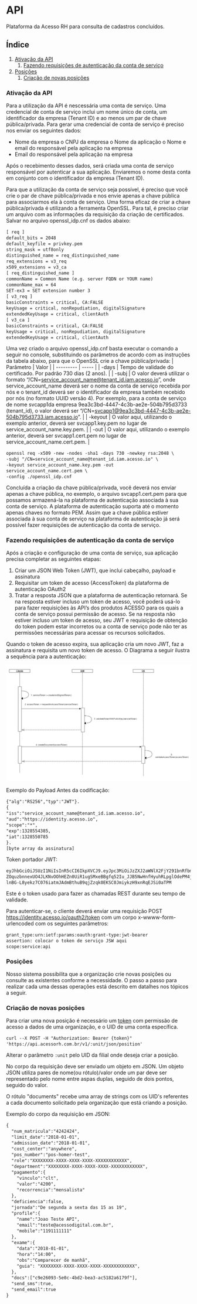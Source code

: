 # **API**

 Plataforma da Acesso RH para consulta de cadastros concluídos.

## Índice

1.  [Ativação da API](#ativação-da-api)
    1. [Fazendo requisições de autenticação da conta de serviço](#fazendo-requisições-de-autenticação-da-conta-de-serviço)
2.  [Posições](#posições)
    1. [Criação de novas posições](#criação-de-novas-posições)

### Ativação da API

Para a utilização da API é nescessária uma conta de serviço. Uma credencial de conta de serviço inclui um nome único de conta, um identificador da empresa (Tenant ID) e ao menos um par de chave pública/privada. Para gerar uma credencial de conta de serviço é preciso nos enviar os seguintes dados: 

- Nome da empresa o CNPJ da empresa o Nome da aplicação o Nome e email do responsável pela aplicação na empresa
- Email do responsável pela aplicação na empresa

Após o recebimento desses dados, será criada uma conta de serviço responsável por autenticar a sua aplicação. Enviaremos o nome desta conta em conjunto com o identificador da empresa (Tenant ID). 

Para que a utilização da conta de serviço seja possível, é preciso que você crie o par de chave pública/privada e nos envie apenas a chave pública para associarmos ela à conta de serviço. Uma forma eficaz de criar a chave pública/privada é utilizando a ferramenta OpenSSL. Para tal, é preciso criar um arquivo com as informações da requisição da criação de certificados. Salvar no arquivo openssl_idp.cnf os dados abaixo: 

```
[ req ] 
default_bits = 2048 
default_keyfile = privkey.pem 
string_mask = utf8only 
distinguished_name = req_distinguished_name 
req_extensions = v3_req 
x509_extensions = v3_ca 
[ req_distinguished_name ] 
commonName = Common Name (e.g. server FQDN or YOUR name) 
commonName_max = 64 
SET-ex3 = SET extension number 3 
[ v3_req ] 
basicConstraints = critical, CA:FALSE 
keyUsage = critical, nonRepudiation, digitalSignature 
extendedKeyUsage = critical, clientAuth 
[ v3_ca ] 
basicConstraints = critical, CA:FALSE 
keyUsage = critical, nonRepudiation, digitalSignature 
extendedKeyUsage = critical, clientAuth
```

Uma vez criado o arquivo openssl_idp.cnf basta executar o comando a seguir no console, substituindo os parâmetros de acordo com as instruções da tabela abaixo, para que o OpenSSL crie a chave pública/privada: 
| Parâmetro | Valor |
| --------- | ----- |
| -days | Tempo de validade do certificado. Por padrão 730 dias (2 anos). |
| -subj | O valor deverá utilizar o formato “/CN=service_account_name@tenant_id.iam.acesso.io”, onde service_account_name deverá ser o nome da conta de serviço recebida por nós e o tenant_id deverá ser o identificador da empresa também recebido por nós (no formato UUID versão 4). Por exemplo, para a conta de serviço de nome svcapp1da empresa 9ea3c3bd-4447-4c3b-ae2e-504b795d3733 (tenant_id), o valor deverá ser “/CN=svcapp1@9ea3c3bd-4447-4c3b-ae2e-504b795d3733.iam.acesso.io”. |
| -keyout | O valor aqui, utilizando o exemplo anterior, deverá ser svcapp1.key.pem no lugar de service_account_name.key.pem. |
| -out | O valor aqui, utilizando o exemplo anterior, deverá ser svcapp1.cert.pem no lugar de service_account_name.cert.pem. |

```
openssl req -x509 -new -nodes -sha1 -days 730 -newkey rsa:2048 \ 
-subj "/CN=service_account_name@tenant_id.iam.acesso.io" \ 
-keyout service_account_name.key.pem -out service_account_name.cert.pem \ 
-config ./openssl_idp.cnf 
```

Concluída a criação da chave pública/privada, você deverá nos enviar apenas a chave pública, no exemplo, o arquivo svcapp1.cert.pem para que possamos armazená-la na plataforma de autenticação associada à sua conta de serviço. A plataforma de autenticação suporta até o momento apenas chaves no formato PEM. Assim que a chave pública estiver associada à sua conta de serviço na plataforma de autenticação já será possível fazer requisições de autenticação da conta de serviço. 

### Fazendo requisições de autenticação da conta de serviço

Após a criação e configuração de uma conta de serviço, sua aplicação precisa completar as seguintes etapas: 

1. Criar um JSON Web Token (JWT), que inclui cabeçalho, payload e 
assinatura 
2. Requisitar um token de acesso (AccessToken) da plataforma de 
autenticação OAuth2 
3. Tratar a resposta JSON que a plataforma de autenticação retornará. Se na resposta estiver incluso um token de acesso, você poderá usá-lo para fazer requisições às API’s dos produtos ACESSO para os quais a conta de serviço possui permissão de acesso. Se na resposta não estiver incluso um token de acesso, seu JWT e requisição de obtenção do token podem estar incorretos ou a conta de serviço pode não ter as permissões necessárias para acessar os recursos solicitados. 

Quando o token de acesso expira, sua aplicação cria um novo JWT, faz a assinatura e requisita um novo token de 
acesso. 
O Diagrama a seguir ilustra a sequência para a autenticação: 

![Diagram](/assets/images/diagram.png?raw=true "Diagram")

Exemplo do Payload Antes da codificação: 

```
{"alg":"RS256","typ":"JWT"}.
{
"iss":"service_account_name@tenant_id.iam.acesso.io",
"aud":"https://identity.acesso.io",
"scope":"*",
"exp":1328554385,
"iat":1328550785
}.
[byte array da assinatura]
```

Token portador JWT:

```
eyJhbGciOiJSUzI1NiIsInR5cCI6IkpXVCJ9.eyJpc3MiOiJzZXJ2aWNlX2FjY291bnRfbmFtZUB0ZW5hbnRfaWQuaWFtLmFjZXNzby5pbyIsInN1YiI6InVzZXJfaWRlbnRpZmllciIsImF1ZCI6Imh0dHBzOi8vaWRlbnRpdHkuYWNlc3NvLmlvL29hdXRoMi90b2tlbiIsInNjb3BlIjoiKiIsImV4cCI6MTMyODU1NDM4NSwiaWF0IjoxMzI4NTUwNzg1fQ.R5PT3GRtsg5UJYr-ZOquzbnnexUO4JLKNvOOhHEZn0UiR1ugSMxeBBgfq52Iu_JJB5NwHnfHyuhRLpglOdePM4jlrKE_k7uvhOKUYccg6Su-lnBG-L8yekz7C076iatmJAdmBthuB9qjZzqk0EKSC0JmiykzH9xnRqEJSi0aTPM
```

Este é o token usado para fazer as chamadas REST durante seu tempo de validade.

Para autenticar-se, o cliente deverá enviar uma requisição POST https://identity.acesso.io/oauth2/token  com um corpo x-wwww-form-urlencoded com os seguintes parâmetros:

```
grant_type:urn:ietf:params:oauth:grant-type:jwt-bearer
assertion: colocar o token de serviço JSW aqui
scope:service:api
```

### Posições
Nosso sistema possibilita que a organização crie novas posições ou consulte as existentes conforme a necessidade. O passo a passo para realizar cada uma dessas operações está descrito em datalhes nos tópicos a seguir.

### Criação de novas posições

Para criar uma nova posição é necessário um [token](#token) com permissão de acesso a dados de uma organização, e o UID de uma conta específica.

```
curl --X POST -H "Authorization: Bearer {token}" 'https://api.acessorh.com.br/v1/:unit/json/position'
```

Alterar o parâmetro `:unit` pelo UID da filial onde deseja criar a posição.

No corpo da requisição deve ser enviado um objeto em JSON. Um objeto JSON utiliza pares de nome(ou rótulo)/valor onde um par deve ser representado pelo nome entre aspas duplas, seguido de dois pontos, seguido do valor.

O rótulo "documents" recebe uma array de strings com os UID's referentes a cada documento solicitado pela organização que está criando a posição.

Exemplo do corpo da requisição em JSON:

```
{
  "num_matricula":"4242424",
  "limit_date":"2018-01-01",
  "admission_date":"2018-01-01",
  "cost_center":"anywhere",
  "pos_number":"pos-homer-test",
  "role":"XXXXXXXX-XXXX-XXXX-XXXX-XXXXXXXXXXXX",
  "department":"XXXXXXXX-XXXX-XXXX-XXXX-XXXXXXXXXXXX",
  "pagamento":{
    "vinculo":"clt",
    "valor":"4200",
    "recorrencia":"mensalista"
  },
  "deficiencia":false,
  "jornada":"De segunda a sexta das 15 as 19",
  "profile":{
    "name":"Joao Teste API",
    "email":"teste@acessodigital.com.br",
    "mobile":"1191111111"
  },
  "exame":{
    "data":"2018-01-01",
    "hora":"14:00",
    "obs":"Comparecer de manhã",
    "guia": "XXXXXXXX-XXXX-XXXX-XXXX-XXXXXXXXXXXX",
  },
  "docs":["c9e26093-5e0c-4bd2-bea3-ac5182a6179f"],
  "send_sms":true,
  "send_email":true
}
```